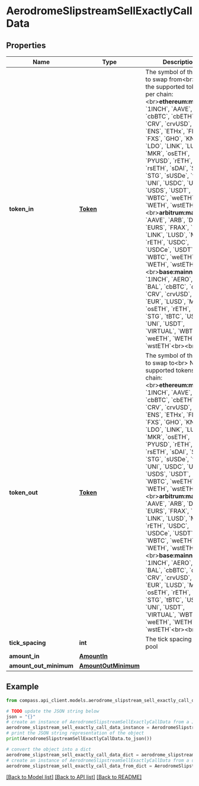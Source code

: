 # AerodromeSlipstreamSellExactlyCallData


## Properties

Name | Type | Description | Notes
------------ | ------------- | ------------- | -------------
**token_in** | [**Token**](Token.md) | The symbol of the token to swap from&lt;br&gt; Note the supported tokens per chain:&lt;br&gt;**ethereum:mainnet**:     &#x60;1INCH&#x60;, &#x60;AAVE&#x60;, &#x60;BAL&#x60;, &#x60;cbBTC&#x60;, &#x60;cbETH&#x60;, &#x60;CRV&#x60;, &#x60;crvUSD&#x60;, &#x60;DAI&#x60;, &#x60;ENS&#x60;, &#x60;ETHx&#x60;, &#x60;FRAX&#x60;, &#x60;FXS&#x60;, &#x60;GHO&#x60;, &#x60;KNC&#x60;, &#x60;LDO&#x60;, &#x60;LINK&#x60;, &#x60;LUSD&#x60;, &#x60;MKR&#x60;, &#x60;osETH&#x60;, &#x60;PYUSD&#x60;, &#x60;rETH&#x60;, &#x60;RPL&#x60;, &#x60;rsETH&#x60;, &#x60;sDAI&#x60;, &#x60;SNX&#x60;, &#x60;STG&#x60;, &#x60;sUSDe&#x60;, &#x60;tBTC&#x60;, &#x60;UNI&#x60;, &#x60;USDC&#x60;, &#x60;USDe&#x60;, &#x60;USDS&#x60;, &#x60;USDT&#x60;, &#x60;WBTC&#x60;, &#x60;weETH&#x60;, &#x60;WETH&#x60;, &#x60;wstETH&#x60;&lt;br&gt;&lt;br&gt;**arbitrum:mainnet**:     &#x60;AAVE&#x60;, &#x60;ARB&#x60;, &#x60;DAI&#x60;, &#x60;EURS&#x60;, &#x60;FRAX&#x60;, &#x60;GHO&#x60;, &#x60;LINK&#x60;, &#x60;LUSD&#x60;, &#x60;MAI&#x60;, &#x60;rETH&#x60;, &#x60;USDC&#x60;, &#x60;USDCe&#x60;, &#x60;USDT&#x60;, &#x60;WBTC&#x60;, &#x60;weETH&#x60;, &#x60;WETH&#x60;, &#x60;wstETH&#x60;&lt;br&gt;&lt;br&gt;**base:mainnet**:     &#x60;1INCH&#x60;, &#x60;AERO&#x60;, &#x60;ARB&#x60;, &#x60;BAL&#x60;, &#x60;cbBTC&#x60;, &#x60;cbETH&#x60;, &#x60;CRV&#x60;, &#x60;crvUSD&#x60;, &#x60;DAI&#x60;, &#x60;EUR&#x60;, &#x60;LUSD&#x60;, &#x60;MKR&#x60;, &#x60;osETH&#x60;, &#x60;rETH&#x60;, &#x60;SNX&#x60;, &#x60;STG&#x60;, &#x60;tBTC&#x60;, &#x60;USDC&#x60;, &#x60;UNI&#x60;, &#x60;USDT&#x60;, &#x60;VIRTUAL&#x60;, &#x60;WBTC&#x60;, &#x60;weETH&#x60;, &#x60;WETH&#x60;, &#x60;wstETH&#x60;&lt;br&gt;&lt;br&gt; | 
**token_out** | [**Token**](Token.md) | The symbol of the token to swap to&lt;br&gt; Note the supported tokens per chain:&lt;br&gt;**ethereum:mainnet**:     &#x60;1INCH&#x60;, &#x60;AAVE&#x60;, &#x60;BAL&#x60;, &#x60;cbBTC&#x60;, &#x60;cbETH&#x60;, &#x60;CRV&#x60;, &#x60;crvUSD&#x60;, &#x60;DAI&#x60;, &#x60;ENS&#x60;, &#x60;ETHx&#x60;, &#x60;FRAX&#x60;, &#x60;FXS&#x60;, &#x60;GHO&#x60;, &#x60;KNC&#x60;, &#x60;LDO&#x60;, &#x60;LINK&#x60;, &#x60;LUSD&#x60;, &#x60;MKR&#x60;, &#x60;osETH&#x60;, &#x60;PYUSD&#x60;, &#x60;rETH&#x60;, &#x60;RPL&#x60;, &#x60;rsETH&#x60;, &#x60;sDAI&#x60;, &#x60;SNX&#x60;, &#x60;STG&#x60;, &#x60;sUSDe&#x60;, &#x60;tBTC&#x60;, &#x60;UNI&#x60;, &#x60;USDC&#x60;, &#x60;USDe&#x60;, &#x60;USDS&#x60;, &#x60;USDT&#x60;, &#x60;WBTC&#x60;, &#x60;weETH&#x60;, &#x60;WETH&#x60;, &#x60;wstETH&#x60;&lt;br&gt;&lt;br&gt;**arbitrum:mainnet**:     &#x60;AAVE&#x60;, &#x60;ARB&#x60;, &#x60;DAI&#x60;, &#x60;EURS&#x60;, &#x60;FRAX&#x60;, &#x60;GHO&#x60;, &#x60;LINK&#x60;, &#x60;LUSD&#x60;, &#x60;MAI&#x60;, &#x60;rETH&#x60;, &#x60;USDC&#x60;, &#x60;USDCe&#x60;, &#x60;USDT&#x60;, &#x60;WBTC&#x60;, &#x60;weETH&#x60;, &#x60;WETH&#x60;, &#x60;wstETH&#x60;&lt;br&gt;&lt;br&gt;**base:mainnet**:     &#x60;1INCH&#x60;, &#x60;AERO&#x60;, &#x60;ARB&#x60;, &#x60;BAL&#x60;, &#x60;cbBTC&#x60;, &#x60;cbETH&#x60;, &#x60;CRV&#x60;, &#x60;crvUSD&#x60;, &#x60;DAI&#x60;, &#x60;EUR&#x60;, &#x60;LUSD&#x60;, &#x60;MKR&#x60;, &#x60;osETH&#x60;, &#x60;rETH&#x60;, &#x60;SNX&#x60;, &#x60;STG&#x60;, &#x60;tBTC&#x60;, &#x60;USDC&#x60;, &#x60;UNI&#x60;, &#x60;USDT&#x60;, &#x60;VIRTUAL&#x60;, &#x60;WBTC&#x60;, &#x60;weETH&#x60;, &#x60;WETH&#x60;, &#x60;wstETH&#x60;&lt;br&gt;&lt;br&gt; | 
**tick_spacing** | **int** | The tick spacing of the pool | 
**amount_in** | [**AmountIn**](AmountIn.md) |  | 
**amount_out_minimum** | [**AmountOutMinimum**](AmountOutMinimum.md) |  | [optional] 

## Example

```python
from compass.api_client.models.aerodrome_slipstream_sell_exactly_call_data import AerodromeSlipstreamSellExactlyCallData

# TODO update the JSON string below
json = "{}"
# create an instance of AerodromeSlipstreamSellExactlyCallData from a JSON string
aerodrome_slipstream_sell_exactly_call_data_instance = AerodromeSlipstreamSellExactlyCallData.from_json(json)
# print the JSON string representation of the object
print(AerodromeSlipstreamSellExactlyCallData.to_json())

# convert the object into a dict
aerodrome_slipstream_sell_exactly_call_data_dict = aerodrome_slipstream_sell_exactly_call_data_instance.to_dict()
# create an instance of AerodromeSlipstreamSellExactlyCallData from a dict
aerodrome_slipstream_sell_exactly_call_data_from_dict = AerodromeSlipstreamSellExactlyCallData.from_dict(aerodrome_slipstream_sell_exactly_call_data_dict)
```
[[Back to Model list]](../README.md#documentation-for-models) [[Back to API list]](../README.md#documentation-for-api-endpoints) [[Back to README]](../README.md)


